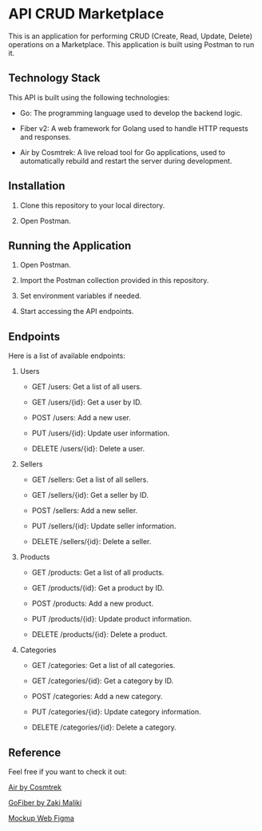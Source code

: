 # API CRUD Marketplace

This is an application for performing CRUD (Create, Read, Update, Delete) operations on a Marketplace. This application is built using Postman to run it.

## Technology Stack

This API is built using the following technologies:

- Go: The programming language used to develop the backend logic.

- Fiber v2: A web framework for Golang used to handle HTTP requests and responses.

- Air by Cosmtrek: A live reload tool for Go applications, used to automatically rebuild and restart the server during development.

## Installation

1. Clone this repository to your local directory.

2. Open Postman.

## Running the Application

1. Open Postman.

2. Import the Postman collection provided in this repository.

3. Set environment variables if needed.

4. Start accessing the API endpoints.

## Endpoints

Here is a list of available endpoints:

1. Users

   - GET /users: Get a list of all users.

   - GET /users/{id}: Get a user by ID.

   - POST /users: Add a new user.

   - PUT /users/{id}: Update user information.

   - DELETE /users/{id}: Delete a user.

2. Sellers

   - GET /sellers: Get a list of all sellers.

   - GET /sellers/{id}: Get a seller by ID.

   - POST /sellers: Add a new seller.

   - PUT /sellers/{id}: Update seller information.

   - DELETE /sellers/{id}: Delete a seller.

3. Products

   - GET /products: Get a list of all products.

   - GET /products/{id}: Get a product by ID.

   - POST /products: Add a new product.

   - PUT /products/{id}: Update product information.

   - DELETE /products/{id}: Delete a product.

4. Categories

   - GET /categories: Get a list of all categories.

   - GET /categories/{id}: Get a category by ID.

   - POST /categories: Add a new category.

   - PUT /categories/{id}: Update category information.

   - DELETE /categories/{id}: Delete a category.

## Reference

Feel free if you want to check it out:

[Air by Cosmtrek](https://github.com/cosmtrek/air)

[GoFiber by Zaki Maliki](https://zakimaliki.gitbook.io/gofiber)

[Mockup Web Figma](https://www.figma.com/design/F2wIb9WHG4kntUkbFC39OB/Mockup-Web?node-id=0-1&t=yXyuxr2edx3A68Wx-0)
